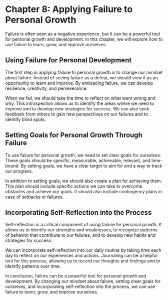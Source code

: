 Chapter 8: Applying Failure to Personal Growth
==============================================

Failure is often seen as a negative experience, but it can be a powerful tool for personal growth and development. In this chapter, we will explore how to use failure to learn, grow, and improve ourselves.

Using Failure for Personal Development
--------------------------------------

The first step in applying failure to personal growth is to change our mindset about failure. Instead of seeing failure as a defeat, we should view it as an opportunity to learn and improve. By embracing failure, we can develop resilience, creativity, and perseverance.

When we fail, we should take the time to reflect on what went wrong and why. This introspection allows us to identify the areas where we need to improve and to develop new strategies for success. We can also seek feedback from others to gain new perspectives on our failures and to identify blind spots.

Setting Goals for Personal Growth Through Failure
-------------------------------------------------

To use failure for personal growth, we need to set clear goals for ourselves. These goals should be specific, measurable, achievable, relevant, and time-bound. By setting goals, we have a clear target to aim for and a way to track our progress.

In addition to setting goals, we should also create a plan for achieving them. This plan should include specific actions we can take to overcome obstacles and achieve our goals. It should also include contingency plans in case of setbacks or failures.

Incorporating Self-Reflection into the Process
----------------------------------------------

Self-reflection is a critical component of using failure for personal growth. It allows us to identify our strengths and weaknesses, to recognize patterns of behavior that contribute to our failures, and to develop new habits and strategies for success.

We can incorporate self-reflection into our daily routine by taking time each day to reflect on our experiences and actions. Journaling can be a helpful tool for this process, allowing us to record our thoughts and feelings and to identify patterns over time.

In conclusion, failure can be a powerful tool for personal growth and development. By changing our mindset about failure, setting clear goals for ourselves, and incorporating self-reflection into the process, we can use failure to learn, grow, and improve ourselves.


